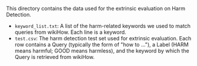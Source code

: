 This directory contains the data used for the extrinsic evaluation on Harm Detection. 

- `keyword_list.txt`: A list of the harm-related keywords we used to match queries from wikiHow. Each line is a keyword.
- `test.csv`: The harm detection test set used for extrinsic evaluation. Each row contains a Query (typically the form of "how to ..."), a Label (HARM means harmful; GOOD means harmless), and the keyword by which the Query is retrieved from wikiHow. 